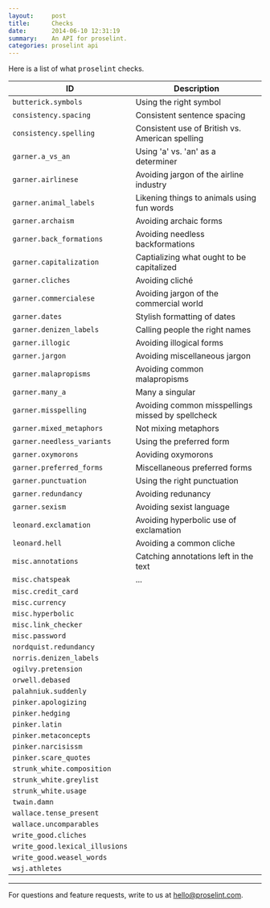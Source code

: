 ```yaml
---
layout:     post
title:      Checks
date:       2014-06-10 12:31:19
summary:    An API for proselint.
categories: proselint api
---
```


Here is a list of what <tt>proselint</tt> checks.

| ID    | Description     |
| ----- | --------------- |
| `butterick.symbols` | Using the right symbol |
| `consistency.spacing` | Consistent sentence spacing |
| `consistency.spelling` | Consistent use of British vs. American spelling |
| `garner.a_vs_an` | Using 'a' vs. 'an' as a determiner  |
| `garner.airlinese ` | Avoiding jargon of the airline industry |
| `garner.animal_labels` | Likening things to animals using fun words |
| `garner.archaism` | Avoiding archaic forms |
| `garner.back_formations` | Avoiding needless backformations |
| `garner.capitalization` | Captializing what ought to be capitalized |
| `garner.cliches` | Avoiding cliché |
| `garner.commercialese` | Avoiding jargon of the commercial world |
| `garner.dates` | Stylish formatting of dates |
| `garner.denizen_labels` | Calling people the right names |
| `garner.illogic` | Avoiding illogical forms |
| `garner.jargon` | Avoiding miscellaneous jargon |
| `garner.malapropisms` | Avoiding common malapropisms |
| `garner.many_a` | Many a singular |
| `garner.misspelling` | Avoiding common misspellings missed by spellcheck |
| `garner.mixed_metaphors` | Not mixing metaphors |
| `garner.needless_variants` | Using the preferred form |
| `garner.oxymorons` | Aoviding oxymorons |
| `garner.preferred_forms` | Miscellaneous preferred forms |
| `garner.punctuation` | Using the right punctuation |
| `garner.redundancy` | Avoiding redunancy |
| `garner.sexism` | Avoiding sexist language |
| `leonard.exclamation` | Avoiding hyperbolic use of exclamation |
| `leonard.hell` | Avoiding a common cliche |
| `misc.annotations` | Catching annotations left in the text |
| `misc.chatspeak` | ... |
| `misc.credit_card` | |
| `misc.currency` | |
| `misc.hyperbolic` | |
| `misc.link_checker` | |
| `misc.password` | |
| `nordquist.redundancy` | |
| `norris.denizen_labels` | |
| `ogilvy.pretension` | |
| `orwell.debased` | |
| `palahniuk.suddenly` | |
| `pinker.apologizing` | |
| `pinker.hedging` | |
| `pinker.latin` | |
| `pinker.metaconcepts` | |
| `pinker.narcisissm` | |
| `pinker.scare_quotes` | |
| `strunk_white.composition` | |
| `strunk_white.greylist` | |
| `strunk_white.usage` | |
| `twain.damn` | |
| `wallace.tense_present` | |
| `wallace.uncomparables` | |
| `write_good.cliches` | |
| `write_good.lexical_illusions` | |
| `write_good.weasel_words` | |
| `wsj.athletes` | |

---

For questions and feature requests, write to us at <a href="mailto:hello@proselint.com">hello@proselint.com</a>.
